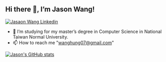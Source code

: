 <h2> Hi there 👋, I’m Jason Wang! </h2>

[![Jasaon Wang Linkedin](https://img.shields.io/badge/LinkedIn-0077B5?style=for-the-badge&logo=linkedin&logoColor=white)](https://www.linkedin.com/in/jasonthehung/)
- 🌱 I’m studying for my master’s degree in Computer Science in National Taiwan Normal University.
- 📫 How to reach me "wanghung07@gmail.com"


[![Jason's GitHub stats](https://github-readme-stats.vercel.app/api?username=jasonthehung&show_icons=true%&theme=Gradient)](https://github.com/anuraghazra/github-readme-stats)
